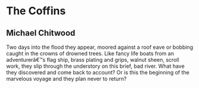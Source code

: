 # The Coffins
## Michael Chitwood
Two days into the flood
they appear, moored against
a roof eave or bobbing caught
in the crowns of drowned trees.
Like fancy life boats
from an adventurerâ€™s flag ship,
brass plating and grips,
walnut sheen, scroll work,
they slip through the understory
on this brief, bad river.
What have they discovered
and come back to account?
Or is this the beginning
of the marvelous voyage
and they plan never to return?